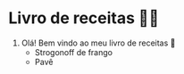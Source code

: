 # Livro de receitas :man_cook:

1. Olá! Bem vindo ao meu livro de receitas :wave:
   - Strogonoff de frango 
   - Pavê
